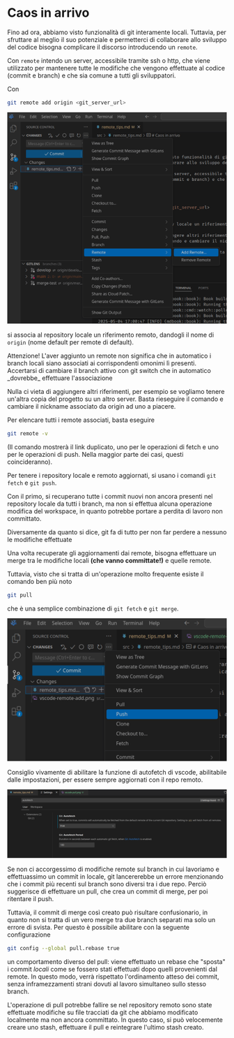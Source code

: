 # Caos in arrivo

Fino ad ora, abbiamo visto funzionalità di git interamente locali. Tuttavia, per sfruttare al meglio il suo potenziale
e permetterci di collaborare allo sviluppo del codice bisogna complicare il discorso introducendo un `remote`.

Con `remote` intendo un server, accessibile tramite ssh o http, che viene utilizzato per mantenere tutte le modifiche che vengono effettuate al codice (commit e branch) e che sia comune a tutti gli sviluppatori.

Con

```bash
git remote add origin <git_server_url>
```

![alt text](./assets/vscode-remote-add.png)

si associa al repository locale un riferimento remoto, dandogli il nome di `origin` (nome default per remote di default).

<div class="warning">
Attenzione! L'aver aggiunto un remote non significa che in automatico i branch locali siano associati ai corrispondenti omonimi
lì presenti. Accertarsi di cambiare il branch attivo con git switch che in automatico _dovrebbe_ effettuare l'associazione 
</div>

Nulla ci vieta di aggiungere altri riferimenti, per esempio se vogliamo tenere un'altra copia del progetto su un altro server.
Basta rieseguire il comando e cambiare il nickname associato da origin ad uno a piacere.

Per elencare tutti i remote associati, basta eseguire

```bash
git remote -v
```

(Il comando mostrerà il link duplicato, uno per le operazioni di fetch e uno per le operazioni di push. Nella maggior parte dei casi, questi coincideranno).

Per tenere i repository locale e remoto aggiornati, si usano i comandi `git fetch` e `git push`.

Con il primo, si recuperano tutte i commit nuovi non ancora presenti nel repository locale da tutti i branch, ma non si effettua alcuna operazione modifica del workspace, in quanto potrebbe portare a perdita di lavoro non committato.

<div class="warning">
Diversamente da quanto si dice, git fa di tutto per non far perdere a nessuno le modifiche effettuate
</div>

Una volta recuperate gli aggiornamenti dai remote, bisogna effettuare un merge tra le modifiche locali **(che vanno committate!)** e quelle remote.

Tuttavia, visto che si tratta di un'operazione molto frequente esiste il comando ben più noto

```bash
git pull
```

che è una semplice combinazione di `git fetch` e `git merge`.

![alt text](./assets/vscode-pull.png)

Consiglio vivamente di abilitare la funzione di autofetch di vscode, abilitabile dalle impostazioni, per essere sempre aggiornati
con il repo remoto.

![alt text](./assets/vscode-autofetch.png)

Se non ci accorgessimo di modifiche remote sul branch in cui lavoriamo e effettuassimo un commit in locale,
git lancererebbe un errore menzionando che i commit più recenti sul branch sono diversi tra i due repo.
Perciò suggerisce di effettuare un pull, che crea un commit di merge, per poi ritentare il push.

Tuttavia, il commit di merge così creato può risultare confusionario, in quanto non si tratta di un vero merge
tra due branch separati ma solo un errore di svista. Per questo è possibile abilitare con la seguente configurazione

```bash
git config --global pull.rebase true
```

un comportamento diverso del pull: viene effettuato un rebase che "sposta" i commit _locali_ come se fossero stati effettuati dopo quelli provenienti dal remote. In questo modo, verrà rispettato l'ordinamento atteso dei commit, senza inframezzamenti
strani dovuti al lavoro simultaneo sullo stesso branch.

L'operazione di pull potrebbe fallire se nel repository remoto sono state effettuate modifiche su file tracciati da git
che abbiamo modificato localmente ma non ancora committato. In questo caso, si può velocemente creare uno stash,
effettuare il pull e reintegrare l'ultimo stash creato.
